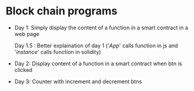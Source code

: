 # Block chain programs

- Day 1: Simply display the content of a function in a smart contract in a web page
 
     Day 1.5 : Better explaination of day 1 ('*App*' calls function in js and '*instance*' calls function in solidity)


- Day 2: Display content of a function in a smart contract when btn is clicked

- Day 3: Counter with increment and decrement btns
